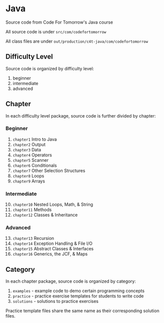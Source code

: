 # Java
Source code from Code For Tomorrow's Java course

All source code is under `src/com/codefortomorrow`

All class files are under `out/production/c4t-java/com/codefortomorrow`

## Difficulty Level
Source code is organized by difficulty level:
1. beginner
2. intermediate
3. advanced

## Chapter
In each difficulty level package, source code is further divided by chapter:

### Beginner
1. `chapter1` Intro to Java
2. `chapter2` Output
3. `chapter3` Data
4. `chapter4` Operators
5. `chapter5` Scanner
6. `chapter6` Conditionals
7. `chapter7` Other Selection Structures
8. `chapter8` Loops
9. `chapter9` Arrays

### Intermediate
10. `chapter10` Nested Loops, Math, & String
11. `chapter11` Methods
12. `chapter12` Classes & Inheritance

### Advanced
13. `chapter13` Recursion
14. `chapter14` Exception Handling & File I/O
15. `chapter15` Abstract Classes & Interfaces
16. `chapter16` Generics, the JCF, & Maps

## Category
In each chapter package, source code is organized by category:
1. `examples` - example code to demo certain programming concepts
2. `practice` - practice exercise templates for students to write code
3. `solutions` - solutions to practice exercises

Practice template files share the same name as their corresponding solution files.

